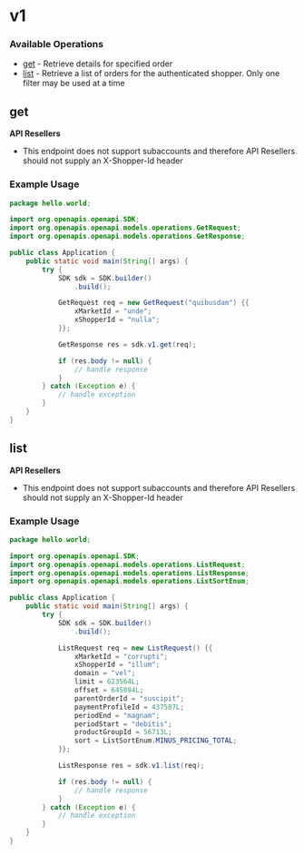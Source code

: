 # v1

### Available Operations

* [get](#get) - Retrieve details for specified order
* [list](#list) - Retrieve a list of orders for the authenticated shopper. Only one filter may be used at a time

## get

<strong>API Resellers</strong><ul><li>This endpoint does not support subaccounts and therefore API Resellers should not supply an X-Shopper-Id header</li></ul>

### Example Usage

```java
package hello.world;

import org.openapis.openapi.SDK;
import org.openapis.openapi.models.operations.GetRequest;
import org.openapis.openapi.models.operations.GetResponse;

public class Application {
    public static void main(String[] args) {
        try {
            SDK sdk = SDK.builder()
                .build();

            GetRequest req = new GetRequest("quibusdam") {{
                xMarketId = "unde";
                xShopperId = "nulla";
            }};            

            GetResponse res = sdk.v1.get(req);

            if (res.body != null) {
                // handle response
            }
        } catch (Exception e) {
            // handle exception
        }
    }
}
```

## list

<strong>API Resellers</strong><ul><li>This endpoint does not support subaccounts and therefore API Resellers should not supply an X-Shopper-Id header</li></ul>

### Example Usage

```java
package hello.world;

import org.openapis.openapi.SDK;
import org.openapis.openapi.models.operations.ListRequest;
import org.openapis.openapi.models.operations.ListResponse;
import org.openapis.openapi.models.operations.ListSortEnum;

public class Application {
    public static void main(String[] args) {
        try {
            SDK sdk = SDK.builder()
                .build();

            ListRequest req = new ListRequest() {{
                xMarketId = "corrupti";
                xShopperId = "illum";
                domain = "vel";
                limit = 623564L;
                offset = 645894L;
                parentOrderId = "suscipit";
                paymentProfileId = 437587L;
                periodEnd = "magnam";
                periodStart = "debitis";
                productGroupId = 56713L;
                sort = ListSortEnum.MINUS_PRICING_TOTAL;
            }};            

            ListResponse res = sdk.v1.list(req);

            if (res.body != null) {
                // handle response
            }
        } catch (Exception e) {
            // handle exception
        }
    }
}
```
